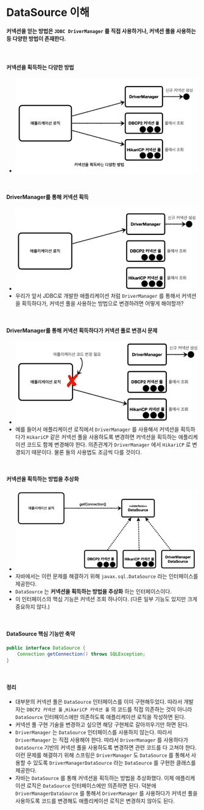 # DataSource 이해
#### 커넥션을 얻는 방법은 ```JDBC DriverManager``` 를 직접 사용하거나, 커넥션 풀을 사용하는 등 다양한 방법이 존재한다.

<br>

#### 커넥션을 획득하는 다양한 방법
* ![DataSource](./DataSource1.png)

<br>

#### DriverManager를 통해 커넥션 획득
* ![DataSource](./DataSource2.png)
* 우리가 앞서 JDBC로 개발한 애플리케이션 처럼 ```DriverManager``` 를 통해서 커넥션을 획득하다가, 커넥션 풀을 사용하는 방법으로 변경하려면 어떻게 해야할까?

<br>

#### DriverManager를 통해 커넥션 획득하다가 커넥션 풀로 변경시 문제
* ![DataSource](./DataSource3.png)
* 예를 들어서 애플리케이션 로직에서 ```DriverManager``` 를 사용해서 커넥션을 획득하다가 ```HikariCP``` 같은 커넥션 풀을 사용하도록 변경하면 커넥션을 획득하는 애플리케이션 코드도 함께 변경해야 한다. 의존관계가 ```DriverManager``` 에서 ```HikariCP``` 로 변경되기 때문이다. 물론 둘의 사용법도 조금씩 다를 것이다.

<br>

#### 커넥션을 획득하는 방법을 추상화
* ![DataSource](./DataSource4.png)
* 자바에서는 이런 문제를 해결하기 위해 ```javax.sql.DataSource``` 라는 인터페이스를 제공한다.
* ```DataSource``` 는 **커넥션을 획득하는 방법을 추상화** 하는 인터페이스이다.
* 이 인터페이스의 핵심 기능은 커넥션 조회 하나이다. (다른 일부 기능도 있지만 크게 중요하지 않다.)

<br>

#### DataSource 핵심 기능만 축약
```java
public interface DataSource {
    Connection getConnection() throws SQLException;
}
```

<br>

#### 정리
* 대부분의 커넥션 풀은 ```DataSource``` 인터페이스를 이미 구현해두었다. 따라서 개발자는 ```DBCP2 커넥션 풀``` ,```HikariCP 커넥션 풀``` 의 코드를 직접 의존하는 것이 아니라 ```DataSource``` 인터페이스에만 의존하도록 애플리케이션 로직을 작성하면 된다.
* 커넥션 풀 구현 기술을 변경하고 싶으면 해당 구현체로 갈아끼우기만 하면 된다.
* ```DriverManager``` 는 ```DataSource``` 인터페이스를 사용하지 않는다. 따라서 ```DriverManager``` 는 직접 사용해야 한다. 따라서 ```DriverManager``` 를 사용하다가 ```DataSource``` 기반의 커넥션 풀을 사용하도록 변경하면 관련 코드를 다 고쳐야 한다. 이런 문제를 해결하기 위해 스프링은 ```DriverManager``` 도 ```DataSource``` 를 통해서 사용할 수 있도록 ```DriverManagerDataSource``` 라는 ```DataSource``` 를 구현한 클래스를 제공한다.
* 자바는 ```DataSource``` 를 통해 커넥션을 획득하는 방법을 추상화했다. 이제 애플리케이션 로직은 ```DataSource``` 인터페이스에만 의존하면 된다. 덕분에 ```DriverManagerDataSource``` 를 통해서 ```DriverManager``` 를 사용하다가 커넥션 풀을 사용하도록 코드를 변경해도 애플리케이션 로직은 변경하지 않아도 된다. 